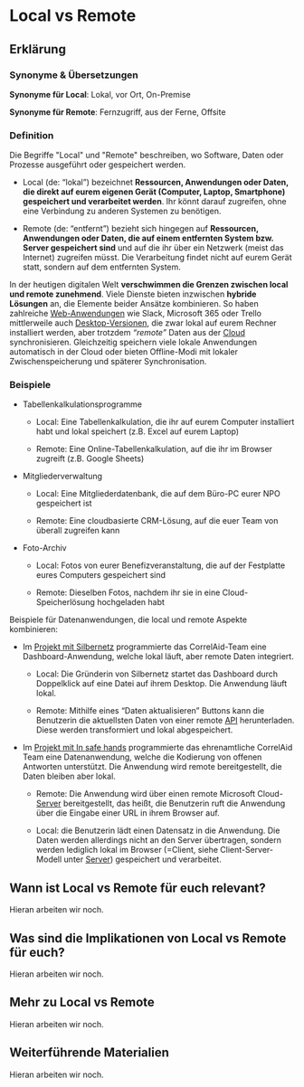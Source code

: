 # Local vs Remote
## Erklärung

### Synonyme & Übersetzungen

**Synonyme für Local**: Lokal, vor Ort, On-Premise

**Synonyme für Remote**: Fernzugriff, aus der Ferne, Offsite

### Definition

Die Begriffe "Local" und "Remote" beschreiben, wo Software, Daten oder Prozesse ausgeführt oder gespeichert werden.

- Local (de: “lokal”) bezeichnet **Ressourcen, Anwendungen oder Daten, die direkt auf eurem eigenen Gerät (Computer, Laptop, Smartphone) gespeichert und verarbeitet werden**. Ihr könnt darauf zugreifen, ohne eine Verbindung zu anderen Systemen zu benötigen.

- Remote (de: “entfernt”) bezieht sich hingegen auf **Ressourcen, Anwendungen oder Daten, die auf einem entfernten System bzw. Server gespeichert sind** und auf die ihr über ein Netzwerk (meist das Internet) zugreifen müsst. Die Verarbeitung findet nicht auf eurem Gerät statt, sondern auf dem entfernten System.

In der heutigen digitalen Welt **verschwimmen die Grenzen zwischen local und remote zunehmend**. Viele Dienste bieten inzwischen **hybride Lösungen** an, die Elemente beider Ansätze kombinieren. So haben zahlreiche [Web-Anwendungen](https://civic-data.de/selbstlernmaterial/#webapp) wie Slack, Microsoft 365 oder Trello mittlerweile auch [Desktop-Versionen](https://civic-data.de/selbstlernmaterial/#desktop-anwendung), die zwar lokal auf eurem Rechner installiert werden, aber trotzdem *“remote”* Daten aus der [Cloud](https://civic-data.de/selbstlernmaterial/#cloud) synchronisieren. Gleichzeitig speichern viele lokale Anwendungen automatisch in der Cloud oder bieten Offline-Modi mit lokaler Zwischenspeicherung und späterer Synchronisation.

### Beispiele

- Tabellenkalkulationsprogramme

  - Local: Eine Tabellenkalkulation, die ihr auf eurem Computer installiert habt und lokal speichert (z.B. Excel auf eurem Laptop)

  - Remote: Eine Online-Tabellenkalkulation, auf die ihr im Browser zugreift (z.B. Google Sheets)

- Mitgliederverwaltung

  - Local: Eine Mitgliederdatenbank, die auf dem Büro-PC eurer NPO gespeichert ist

  - Remote: Eine cloudbasierte CRM-Lösung, auf die euer Team von überall zugreifen kann

- Foto-Archiv

  - Local: Fotos von eurer Benefizveranstaltung, die auf der Festplatte eures Computers gespeichert sind

  - Remote: Dieselben Fotos, nachdem ihr sie in eine Cloud-Speicherlösung hochgeladen habt

Beispiele für Datenanwendungen, die local und remote Aspekte kombinieren:

- Im [Projekt mit Silbernetz](https://correlaid.org/daten-nutzen/projektdatenbank/2021-07-SIL/) programmierte das CorrelAid-Team eine Dashboard-Anwendung, welche lokal läuft, aber remote Daten integriert.

  - Local: Die Gründerin von Silbernetz startet das Dashboard durch Doppelklick auf eine Datei auf ihrem Desktop. Die Anwendung läuft lokal.

  - Remote: Mithilfe eines “Daten aktualisieren” Buttons kann die Benutzerin die aktuellsten Daten von einer remote [API](https://civic-data.de/selbstlernmaterial/#api) herunterladen. Diese werden transformiert und lokal abgespeichert.

- Im [Projekt mit In safe hands](https://correlaid.org/daten-nutzen/projektdatenbank/2023-10-ISH/) programmierte das ehrenamtliche CorrelAid Team eine Datenanwendung, welche die Kodierung von offenen Antworten unterstützt. Die Anwendung wird remote bereitgestellt, die Daten bleiben aber lokal.

  - Remote: Die Anwendung wird über einen remote Microsoft Cloud-[Server](https://civic-data.de/selbstlernmaterial/#server) bereitgestellt, das heißt, die Benutzerin ruft die Anwendung über die Eingabe einer URL in ihrem Browser auf.

  - Local: die Benutzerin lädt einen Datensatz in die Anwendung. Die Daten werden allerdings nicht an den Server übertragen, sondern werden lediglich lokal im Browser (=Client, siehe Client-Server-Modell unter [Server](https://civic-data.de/selbstlernmaterial/#server)) gespeichert und verarbeitet.

  
## Wann ist Local vs Remote für euch relevant?
Hieran arbeiten wir noch.

## Was sind die Implikationen von Local vs Remote für euch? 
Hieran arbeiten wir noch.

## Mehr zu Local vs Remote   
Hieran arbeiten wir noch.

## Weiterführende Materialien
Hieran arbeiten wir noch.

